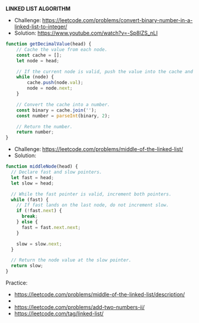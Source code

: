 **LINKED LIST ALGORITHM**
* Challenge: https://leetcode.com/problems/convert-binary-number-in-a-linked-list-to-integer/
* Solution: https://www.youtube.com/watch?v=-Sp8IZS_nLI

```js
function getDecimalValue(head) {
    // Cache the value from each node.
    const cache = [];
    let node = head;

    // If the current node is valid, push the value into the cache and iterate to the next node.
    while (node) {
        cache.push(node.val);
        node = node.next;
    }

    // Convert the cache into a number.
    const binary = cache.join('');
    const number = parseInt(binary, 2);

    // Return the number.
    return number;
}
```

* Challenge: https://leetcode.com/problems/middle-of-the-linked-list/
* Solution: 

```js
function middleNode(head) {
  // Declare fast and slow pointers.
  let fast = head;
  let slow = head;

  // While the fast pointer is valid, increment both pointers.
  while (fast) {
    // If fast lands on the last node, do not increment slow.
    if (!fast.next) {
      break;
    } else {
      fast = fast.next.next;
    }

    slow = slow.next;
  }

  // Return the node value at the slow pointer.
  return slow;
}
```

Practice:
* https://leetcode.com/problems/middle-of-the-linked-list/description/
* 
* https://leetcode.com/problems/add-two-numbers-ii/
* https://leetcode.com/tag/linked-list/

